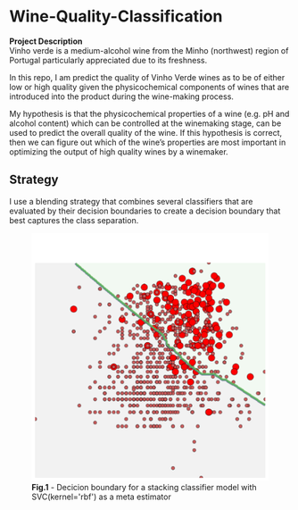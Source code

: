 # Wine-Quality-Classification

**Project Description**  
Vinho verde is a medium-alcohol wine from the Minho (northwest) region of Portugal particularly appreciated due to its freshness.

In this repo, I am predict the quality of Vinho Verde wines as to be of either low or high quality given the physicochemical components of wines that are introduced into the product during the wine-making process.  

My hypothesis is that the physicochemical properties of a wine (e.g. pH and alcohol content) which can be controlled at the winemaking stage, can be used to predict the overall quality of the wine. If this hypothesis is correct, then we can figure out which of the wine’s properties are most important in optimizing the output of high quality wines by a winemaker.

## Strategy
I use a blending strategy that combines several classifiers that are evaluated by their decision boundaries to create a decision boundary that best captures the class separation. 


<p align="center">
  <figure>
    <img src="https://github.com/Pooret/Wine-Quality-Classification/blob/main/images/red_wine_results/stacking_dark_svm.png" alt="drawing" width=600>
    <figcaption alighn = 'center'><b>Fig.1</b> - Decicion boundary for a stacking classifier model with SVC(kernel='rbf') as a meta estimator</figcaption>
  </figure>
</p>
  
  
  
 
